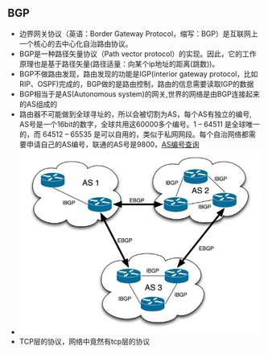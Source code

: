 ## BGP 
* 边界网关协议（英语：Border Gateway Protocol，缩写：BGP）是互联网上一个核心的去中心化自治路由协议。
* BGP是一种路径矢量协议（Path vector protocol）的实现。因此，它的工作原理也是基于路径矢量(路径适量：向某个ip地址的距离(跳数))。 
* BGP不做路由发现，路由发现的功能是IGP(interior gateway protocol，比如RIP、OSPF)完成的，BGP做的是路由控制，路由的信息需要读取IGP的数据
* BGP相当于是AS(Autonomous system)的网关,世界的网络是由BGP连接起来的AS组成的
* 路由器不可能做到全球寻址的，所以会被切割为AS，每个AS有独立的编号, AS号是一个16bit的数字，全球共用这60000多个编号。1 – 64511 是全球唯一的，而 64512 – 65535 是可以自用的，类似于私网网段。每个自治网络都需要申请自己的AS编号，联通的AS号是9800，[AS编号查询](http://www.cidr-report.org/as2.0/aggr.html)
* ![image](./assets/v2-652480a0d963f3ab49e420ec8a6181cb_720w.jpg)
* TCP层的协议，网络中竟然有tcp层的协议


### 